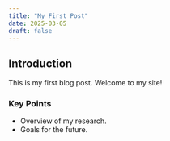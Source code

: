 ```yaml
---
title: "My First Post"
date: 2025-03-05
draft: false
---
```


## Introduction

This is my first blog post. Welcome to my site!

### Key Points
- Overview of my research.
- Goals for the future.
